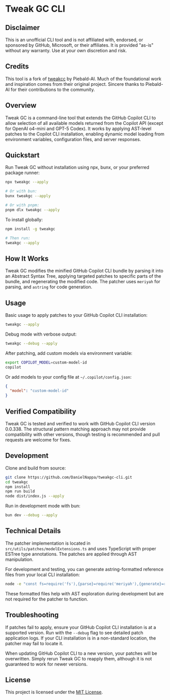 # Tweak GC CLI

## Disclaimer

This is an unofficial CLI tool and is not affiliated with,
endorsed, or sponsored by GitHub, Microsoft, or their affiliates. It is provided
"as-is" without any warranty. Use at your own discretion and risk.

## Credits

This tool is a fork of [tweakcc](https://github.com/Piebald-AI/tweakcc) by
Piebald-AI. Much of the foundational work and inspiration comes from their
original project. Sincere thanks to Piebald-AI for their contributions to the
community.

## Overview

Tweak GC is a command-line tool that extends the GitHub Copilot CLI to allow
selection of all available models returned from the Copilot API (except for
OpenAI o4-mini and GPT-5 Codex). It works by applying AST-level patches to the
Copilot CLI installation, enabling dynamic model loading from environment
variables, configuration files, and server responses.

## Quickstart

Run Tweak GC without installation using npx, bunx, or your preferred package
runner:

```bash
npx tweakgc --apply

# Or with bun:
bunx tweakgc --apply

# Or with pnpm:
pnpm dlx tweakgc --apply
```

To install globally:

```bash
npm install -g tweakgc

# Then run:
tweakgc --apply
```
## How It Works

Tweak GC modifies the minified GitHub Copilot CLI bundle by parsing it into
an Abstract Syntax Tree, applying targeted patches to specific parts of the 
bundle, and regenerating the modified code. The patcher uses `meriyah` for 
parsing, and `astring` for code generation.

## Usage

Basic usage to apply patches to your GitHub Copilot CLI installation:

```bash
tweakgc --apply
```

Debug mode with verbose output:

```bash
tweakgc --debug --apply
```

After patching, add custom models via environment variable:

```bash
export COPILOT_MODEL=custom-model-id
copilot
```

Or add models to your config file at `~/.copilot/config.json`:

```json
{
  "model": "custom-model-id"
}
```

## Verified Compatibility

Tweak GC is tested and verified to work with GitHub Copilot CLI version
0.0.338. The structural pattern matching approach may not provide
compatibility with other versions, though testing is recommended and pull
requests are welcome for fixes.

## Development

Clone and build from source:

```bash
git clone https://github.com/DanielNappa/tweakgc-cli.git
cd tweakgc
npm install
npm run build
node dist/index.js --apply
```

Run in development mode with bun:

```bash
bun dev --debug --apply
```

## Technical Details

The patcher implementation is located in `src/utils/patches/modelExtensions.ts`
and uses TypeScript with proper ESTree type annotations. The patches are applied
through AST manipulation.

For development and testing, you can generate astring-formatted reference files
from your local CLI installation:

```bash
node -e "const fs=require('fs'),{parse}=require('meriyah'),{generate}=require('astring');const code=fs.readFileSync('node_modules/@github/copilot/index.js','utf-8');const ast=parse(code,{module:true,next:true});fs.writeFileSync('index-astring.js',generate(ast),'utf-8');"
```

These formatted files help with AST exploration during development but are not
required for the patcher to function.

## Troubleshooting

If patches fail to apply, ensure your GitHub Copilot CLI installation is at a
supported version. Run with the `--debug` flag to see detailed patch application
logs. If your CLI installation is in a non-standard location, the patcher may
fail to locate it.

When updating GitHub Copilot CLI to a new version, your patches will be
overwritten. Simply rerun Tweak GC to reapply them, although it is not guaranteed to work for newer versions.

## License

This project is licensed under the [MIT License](LICENSE).
